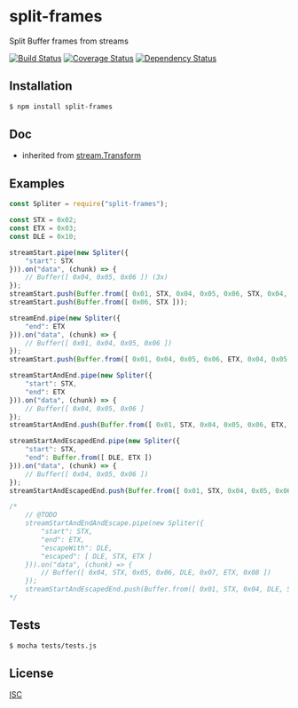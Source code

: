 # split-frames
Split Buffer frames from streams

[![Build Status](https://api.travis-ci.org/Psychopoulet/split-frames.svg?branch=develop)](https://travis-ci.org/Psychopoulet/split-frames)
[![Coverage Status](https://coveralls.io/repos/github/Psychopoulet/split-frames/badge.svg?branch=develop)](https://coveralls.io/github/Psychopoulet/split-frames)
[![Dependency Status](https://img.shields.io/david/Psychopoulet/split-frames/develop.svg)](https://github.com/Psychopoulet/split-frames)

## Installation

```bash
$ npm install split-frames
```

## Doc

  * inherited from [stream.Transform](https://nodejs.org/api/stream.html#stream_duplex_and_transform_streams)

## Examples

```javascript
const Spliter = require("split-frames");

const STX = 0x02;
const ETX = 0x03;
const DLE = 0x10;

streamStart.pipe(new Spliter({
	"start": STX
})).on("data", (chunk) => {
	// Buffer([ 0x04, 0x05, 0x06 ]) (3x)
});
streamStart.push(Buffer.from([ 0x01, STX, 0x04, 0x05, 0x06, STX, 0x04, 0x05 ]));
streamStart.push(Buffer.from([ 0x06, STX ]));

streamEnd.pipe(new Spliter({
	"end": ETX
})).on("data", (chunk) => {
	// Buffer([ 0x01, 0x04, 0x05, 0x06 ])
});
streamStart.push(Buffer.from([ 0x01, 0x04, 0x05, 0x06, ETX, 0x04, 0x05 ]));

streamStartAndEnd.pipe(new Spliter({
	"start": STX,
	"end": ETX
})).on("data", (chunk) => {
	// Buffer([ 0x04, 0x05, 0x06 ]
});
streamStartAndEnd.push(Buffer.from([ 0x01, STX, 0x04, 0x05, 0x06, ETX, STX, 0x04, 0x05 ]));

streamStartAndEscapedEnd.pipe(new Spliter({
	"start": STX,
	"end": Buffer.from([ DLE, ETX ])
})).on("data", (chunk) => {
	// Buffer([ 0x04, 0x05, 0x06 ])
});
streamStartAndEscapedEnd.push(Buffer.from([ 0x01, STX, 0x04, 0x05, 0x06, DLE, ETX, STX, 0x04, 0x05 ]));

/*
	// @TODO
	streamStartAndEndAndEscape.pipe(new Spliter({
		"start": STX,
		"end": ETX,
		"escapeWith": DLE,
		"escaped": [ DLE, STX, ETX ]
	})).on("data", (chunk) => {
		// Buffer([ 0x04, STX, 0x05, 0x06, DLE, 0x07, ETX, 0x08 ])
	});
	streamStartAndEscapedEnd.push(Buffer.from([ 0x01, STX, 0x04, DLE, STX, 0x05, 0x06, DLE, DLE, 0x07, DLE, ETX, 0x08, ETX, STX, 0x04, 0x05 ]));
*/
```

## Tests

```bash
$ mocha tests/tests.js
```

## License

[ISC](LICENSE)
